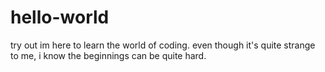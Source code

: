 # hello-world
try out
im here to learn the world of coding.
even though it's quite strange to me, i know the beginnings can be quite hard.
